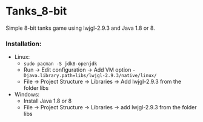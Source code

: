 # Tanks_8-bit
Simple 8-bit tanks game using lwjgl-2.9.3 and Java 1.8 or 8.

### Installation:
* Linux:
    * `sudo pacman -S jdk8-openjdk`
    * Run -> Edit configuration -> Add VM option `-Djava.library.path=libs/lwjgl-2.9.3/native/linux/` 
    * File -> Project Structure -> Libraries -> Add lwjgl-2.9.3 from the folder libs
 * Windows:
   * Install Java 1.8 or 8
   * File -> Project Structure -> Libraries -> add lwjgl-2.9.3 from the folder libs
